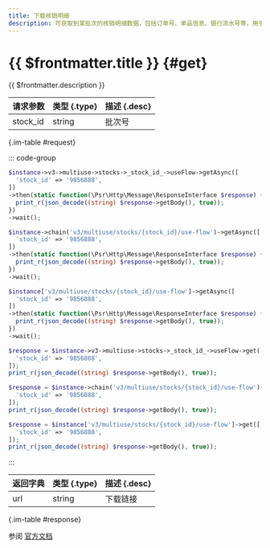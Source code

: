 ```yaml
---
title: 下载核销明细
description: 可获取到某批次的核销明细数据，包括订单号、单品信息、银行流水号等，用于对账/数据分析。
---
```


# {{ $frontmatter.title }} {#get}

{{ $frontmatter.description }}

| 请求参数 | 类型 {.type} | 描述 {.desc}
| --- | --- | ---
| stock_id | string | 批次号

{.im-table #request}

::: code-group

```php [异步纯链式]
$instance->v3->multiuse->stocks->_stock_id_->useFlow->getAsync([
  'stock_id' => '9856888',
])
->then(static function(\Psr\Http\Message\ResponseInterface $response) {
  print_r(json_decode((string) $response->getBody(), true));
})
->wait();
```

```php [异步声明式]
$instance->chain('v3/multiuse/stocks/{stock_id}/use-flow')->getAsync([
  'stock_id' => '9856888',
])
->then(static function(\Psr\Http\Message\ResponseInterface $response) {
  print_r(json_decode((string) $response->getBody(), true));
})
->wait();
```

```php [异步属性式]
$instance['v3/multiuse/stocks/{stock_id}/use-flow']->getAsync([
  'stock_id' => '9856888',
])
->then(static function(\Psr\Http\Message\ResponseInterface $response) {
  print_r(json_decode((string) $response->getBody(), true));
})
->wait();
```

```php [同步纯链式]
$response = $instance->v3->multiuse->stocks->_stock_id_->useFlow->get([
  'stock_id' => '9856888',
]);
print_r(json_decode((string) $response->getBody(), true));
```

```php [同步声明式]
$response = $instance->chain('v3/multiuse/stocks/{stock_id}/use-flow')->get([
  'stock_id' => '9856888',
]);
print_r(json_decode((string) $response->getBody(), true));
```

```php [同步属性式]
$response = $instance['v3/multiuse/stocks/{stock_id}/use-flow']->get([
  'stock_id' => '9856888',
]);
print_r(json_decode((string) $response->getBody(), true));
```

:::

| 返回字典 | 类型 {.type} | 描述 {.desc}
| --- | --- | ---
| url | string | 下载链接

{.im-table #response}

参阅 [官方文档](https://pay.weixin.qq.com/docs/merchant/apis/multiuse-coupon/stock/use-flow.html)
